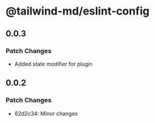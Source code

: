 # @tailwind-md/eslint-config

## 0.0.3

### Patch Changes

- Added state modifier for plugin

## 0.0.2

### Patch Changes

- 62d2c34: Minor changes
